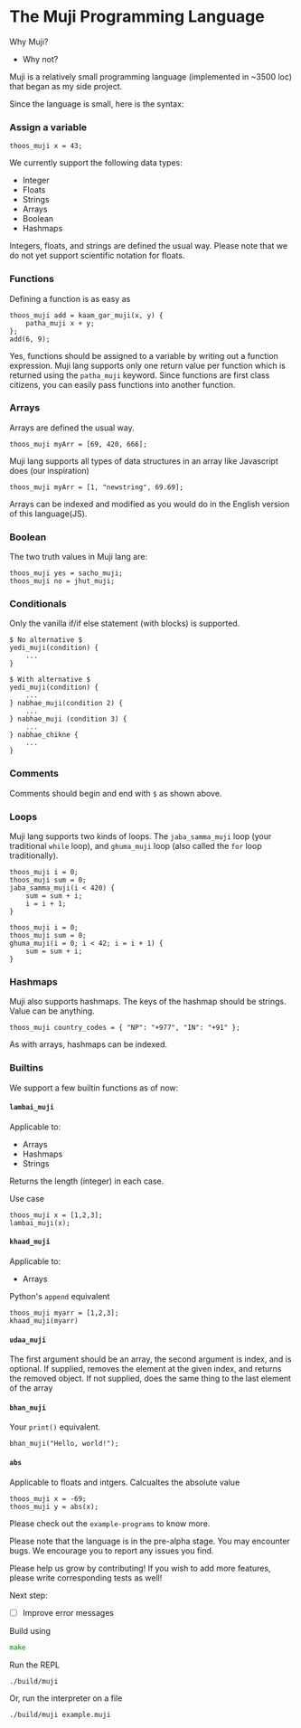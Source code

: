 # The Muji Programming Language

Why Muji?

- Why not?

Muji is a relatively small programming language (implemented in ~3500 loc) that began as my side project.

Since the language is small, here is the syntax:

### Assign a variable
```muji
thoos_muji x = 43;
```

We currently support the following data types:
- Integer
- Floats
- Strings
- Arrays
- Boolean
- Hashmaps

Integers, floats, and strings are defined the usual way. Please note that we do not yet support scientific notation for floats.

### Functions

Defining a function is as easy as
```muji
thoos_muji add = kaam_gar_muji(x, y) {
    patha_muji x + y;
};
add(6, 9);
```

Yes, functions should be assigned to a variable by writing out a function expression. Muji lang supports only one return value per function which is returned using the `patha_muji` keyword.
Since functions are first class citizens, you can easily pass functions into another function.

### Arrays
Arrays are defined the usual way.
```muji
thoos_muji myArr = [69, 420, 666];
```
Muji lang supports all types of data structures in an array like Javascript does (our inspiration)
```muji
thoos_muji myArr = [1, "newstring", 69.69];
```

Arrays can be indexed and modified as you would do in the English version of this language(JS).

### Boolean
The two truth values in Muji lang are:
```muji
thoos_muji yes = sacho_muji;
thoos_muji no = jhut_muji;
```

### Conditionals
Only the vanilla if/if else statement (with blocks) is supported.
```muji
$ No alternative $
yedi_muji(condition) {
    ...
}

$ With alternative $
yedi_muji(condition) {
    ...
} nabhae_muji(condition 2) {
    ...
} nabhae_muji (condition 3) {
    ...
} nabhae_chikne {
    ...
}
```

### Comments
Comments should begin and end with `$` as shown above.

### Loops
Muji lang supports two kinds of loops. The `jaba_samma_muji` loop (your traditional `while` loop), and `ghuma_muji` loop (also called the `for` loop traditionally).

```muji
thoos_muji i = 0;
thoos_muji sum = 0;
jaba_samma_muji(i < 420) {
    sum = sum + i;
    i = i + 1;
}
```

```muji
thoos_muji i = 0;
thoos_muji sum = 0;
ghuma_muji(i = 0; i < 42; i = i + 1) {
    sum = sum + i;
}
```

### Hashmaps
Muji also supports hashmaps. The keys of the hashmap should be strings. Value can be anything.

```muji
thoos_muji country_codes = { "NP": "+977", "IN": "+91" };
```

As with arrays, hashmaps can be indexed.

### Builtins
We support a few builtin functions as of now:

#### `lambai_muji`
Applicable to:
- Arrays
- Hashmaps
- Strings

Returns the length (integer) in each case.

Use case
```muji
thoos_muji x = [1,2,3];
lambai_muji(x);
```

#### `khaad_muji`
Applicable to:
- Arrays

Python's `append` equivalent
```muji
thoos_muji myarr = [1,2,3];
khaad_muji(myarr)
```

#### `udaa_muji`
The first argument should be an array, the second argument is index, and is optional.
If supplied, removes the element at the given index, and returns the removed object. If not supplied, does the same thing to the last element of the array

#### `bhan_muji`
Your `print()` equivalent.
```muji
bhan_muji("Hello, world!");
```

#### `abs`
Applicable to floats and intgers. Calcualtes the absolute value
```muji
thoos_muji x = -69;
thoos_muji y = abs(x);
```

Please check out the `example-programs` to know more.

Please note that the language is in the pre-alpha stage. You may encounter bugs. We encourage you to report any issues you find. 

Please help us grow by contributing! If you wish to add more features, please write corresponding tests as well!

Next step:
- [ ] Improve error messages

Build using

```go
make
```

Run the REPL

```bash
./build/muji
```
Or, run the interpreter on a file

```bash
./build/muji example.muji
```
